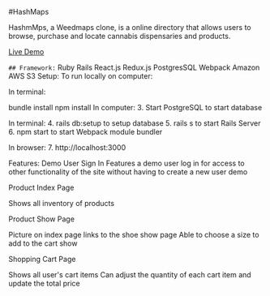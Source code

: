 #HashMaps

HashmMps, a Weedmaps clone, is a online directory that allows users to browse, purchase and locate cannabis dispensaries and products.

[Live Demo](https://hash-maps.herokuapp.com/#/)

`## Framework:`
Ruby
Rails
React.js
Redux.js
PostgresSQL
Webpack
Amazon AWS S3
Setup:
To run locally on computer:

In terminal:

bundle install
npm install
In computer: 3. Start PostgreSQL to start database

In terminal: 4. rails db:setup to setup database 5. rails s to start Rails Server 6. npm start to start Webpack module bundler

In browser: 7. http://localhost:3000

Features:
Demo User Sign In
Features a demo user log in for access to other functionality of the site without having to create a new user
demo

Product Index Page

Shows all inventory of products

Product Show Page

Picture on index page links to the shoe show page
Able to choose a size to add to the cart
show
  
Shopping Cart Page

Shows all user's cart items
Can adjust the quantity of each cart item and update the total price
